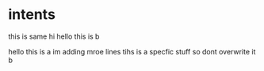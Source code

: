 # intents

this is same
hi
hello this is b


hello this is a
im adding mroe lines
tihs is a specfic stuff so dont overwrite it b
